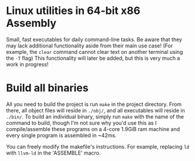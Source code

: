 # Linux utilities in 64-bit x86 Assembly

Small, fast executables for daily command-line tasks. Be aware that they may lack additional functionality aside from their main use case! (For example, the `clear` command cannot clear text on another terminal using the `-T` flag)
This functionality will later be added, but this is very much a work in progress!

# Build all binaries

All you need to build the project is run `make` in the project directory. From there, all object files will reside in `./obj/`, and all executables will reside in `./bin/`.
To build an individual binary, simply run `make` with the name of the command to build, though I'm not sure why you'd use this as I compile/assemble these programs on a 4-core 1.9GiB ram machine and every single program is assembled in ~42ms.

You can freely modify the makefile's instructions. For example, replacing `ld` with `llvm-ld` in the 'ASSEMBLE' macro.
